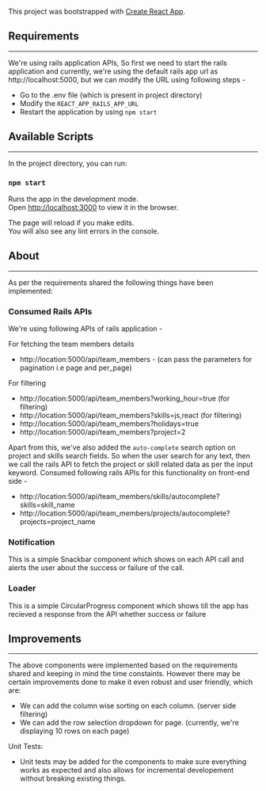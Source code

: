 This project was bootstrapped with [Create React App](https://github.com/facebook/create-react-app).

## Requirements

-----------------------------------

We're using rails application APIs, So first we need to start the rails application and currently, we're using the default rails app url as http://localhost:5000, but we can modify the URL using following steps -
- Go to the .env file (which is present in project directory)
- Modify the `REACT_APP_RAILS_APP_URL`
- Restart the application by using `npm start`

## Available Scripts

------------------------------------

In the project directory, you can run:

### `npm start`

Runs the app in the development mode.<br>
Open [http://localhost:3000](http://localhost:3000) to view it in the browser.

The page will reload if you make edits.<br>
You will also see any lint errors in the console.

## About

--------------------------------------

As per the requirements shared the following things have been implemented:

### Consumed Rails APIs 
We're using following APIs of rails application -
                                         
For fetching the team members details                               
- http://location:5000/api/team_members - (can pass the parameters for pagination i.e page and per_page)

For filtering
- http://location:5000/api/team_members?working_hour=true (for filtering)
- http://location:5000/api/team_members?skills=js,react (for filtering)
- http://location:5000/api/team_members?holidays=true
- http://location:5000/api/team_members?project=2

Apart from this, we've also added the `auto-complete` search option on project and skills search fields. So when the user search for any text, then we call the rails API to fetch the project or skill related data as per the input keyword. Consumed following rails APIs for this functionality on front-end side -

- http://location:5000/api/team_members/skills/autocomplete?skills=skill_name
- http://location:5000/api/team_members/projects/autocomplete?projects=project_name

### Notification
This is a simple Snackbar component which shows on each API call and alerts the user about the success or failure of the call.

### Loader
This is a simple CircularProgress component which shows till the app has recieved a response from the API whether success or failure


## Improvements 
--------------------------------------

The above components were implemented based on the requirements shared and keeping in mind the time constaints. However there may be certain improvements done to make it even robust and user friendly, which are:

- We can add the column wise sorting on each column. (server side filtering)
- We can add the row selection dropdown for page. (currently, we're displaying 10 rows on each page)

Unit Tests:

- Unit tests may be added for the components to make sure everything works as expected and also allows for incremental developement without breaking existing things.


